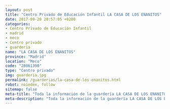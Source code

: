 ```yaml
---
layout: post
title: "Centro Privado de Educación Infantil LA CASA DE LOS ENANITOS"
date: 2017-09-20 20:57:05 +0200
categories:
- Centro Privado de Educación Infantil
- madrid
- meco
- Centro privado
- guarderia
name: "LA CASA DE LOS ENANITOS"
province: "Madrid"
location: "Meco"
code: "28061390"
type: "Centro privado"
img: guarderia.jpg
permalink: /guarderias/la-casa-de-los-enanitos.html
robot: noindex, follow
sitemap: false
meta-title: "Toda la información de la guardería LA CASA DE LOS ENANITOS"
meta-description: "Toda la información de la guardería LA CASA DE LOS ENANITOS"
---
```

